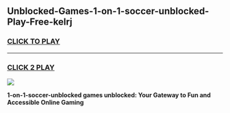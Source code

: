 
## Unblocked-Games-1-on-1-soccer-unblocked-Play-Free-kelrj
<h3>
<a href="https://premium76.site?title=1-on-1-soccer-unblocked&ref=23A">CLICK TO PLAY</a></h3>
<hr>

<h3>
<a href="https://premium76.site?title=1-on-1-soccer-unblocked&ref=23A">CLICK 2 PLAY</a>
  
</h3>

<a href="https://premium76.site?title=1-on-1-soccer-unblocked&ref=23A"><img src="https://clearcache.store/games.png"></a>


**1-on-1-soccer-unblocked games unblocked: Your Gateway to Fun and Accessible Online Gaming**

